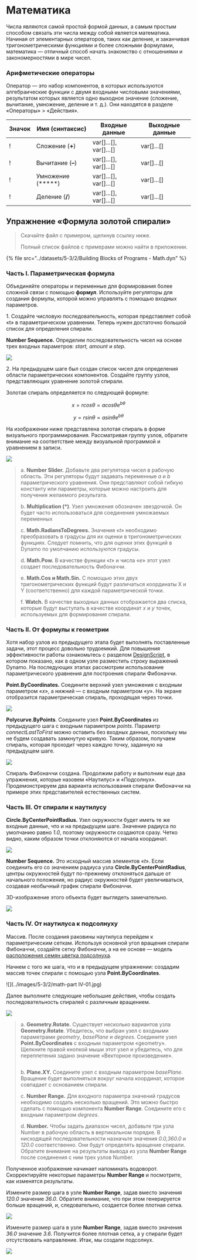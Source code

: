 # Математика

Числа являются самой простой формой данных, а самым простым способом связать эти числа между собой является математика. Начиная от элементарных операторов, таких как деление, и заканчивая тригонометрическими функциями и более сложными формулами, математика — отличный способ начать знакомство с отношениями и закономерностями в мире чисел.

### Арифметические операторы

Оператор — это набор компонентов, в которых используются алгебраические функции с двумя входными числовыми значениями, результатом которых является одно выходное значение (сложение, вычитание, умножение, деление и т. д.). Они находятся в разделе «Операторы» > «Действия».

| Значок                                                  | Имя (синтаксис)     | Входные данные                     | Выходные данные      |
| ----------------------------------------------------- | ----------------- | -------------------------- | ------------ |
| \![](<../images/5-1/addition(1)(1) (1) (1).jpg>)       | Сложение (**+**)       | var[]...[], var[]...[] | var[]...[] |
| \![](<../images/5-1/Subtraction(1)(1) (1) (1).jpg>)    | Вычитание (**–**)  | var[]...[], var[]...[] | var[]...[] |
| \![](<../images/5-1/Multiplication(1)(1) (1) (1).jpg>) | Умножение (*****) | var[]...[], var[]...[] | var[]...[] |
| \![](<../images/5-1/Division(1)(1) (1) (1).jpg>)       | Деление (**/**)    | var[]...[], var[]...[] | var[]...[] |

## Упражнение «Формула золотой спирали»

> Скачайте файл с примером, щелкнув ссылку ниже.
>
> Полный список файлов с примерами можно найти в приложении.

{% file src="../datasets/5-3/2/Building Blocks of Programs - Math.dyn" %}

### Часть I. Параметрическая формула

Объединяйте операторы и переменные для формирования более сложной связи с помощью **формул**. Используйте регуляторы для создания формулы, которой можно управлять с помощью входных параметров.

1\. Создайте числовую последовательность, которая представляет собой «t» в параметрическом уравнении. Теперь нужен достаточно большой список для определения спирали.

**Number Sequence.** Определим последовательность чисел на основе трех входных параметров: _start, amount_ и _step_.

![](../images/5-3/2/math-partI-01.jpg)

2\. На предыдущем шаге был создан список чисел для определения области параметрических компонентов. Создайте группу узлов, представляющих уравнение золотой спирали.

Золотая спираль определяется по следующей формуле:

$$ x = r cos θ = a cos θ e^{bθ} $$

$$ y = r sin θ = a sin θe^{bθ} $$

На изображении ниже представлена золотая спираль в форме визуального программирования. Рассматривая группу узлов, обратите внимание на соответствие между визуальной программой и уравнением в записи.

![](../images/5-3/2/math-partI-02.jpg)

> a. **Number Slider.** Добавьте два регулятора чисел в рабочую область. Эти регуляторы будут задавать переменные _a_ и _b_ параметрического уравнения. Они представляют собой гибкую константу или параметры, которые можно настроить для получения желаемого результата.
>
> b. **Multiplication (*)**. Узел умножения обозначен звездочкой. Он будет часто использоваться для соединения умножаемых переменных
>
> c. **Math.RadiansToDegrees.** Значения «_t_» необходимо преобразовать в градусы для их оценки в тригонометрических функциях. Следует помнить, что для оценки этих функций в Dynamo по умолчанию используются градусы.
>
> d. **Math.Pow.** В качестве функции «_t_» и числа «_e_» этот узел создает последовательность Фибоначчи.
>
> e. **Math.Cos и Math.Sin.** С помощью этих двух тригонометрических функций будут различаться координаты X и Y (соответственно) для каждой параметрической точки.
>
> f. **Watch.** В качестве выходных данных отображается два списка, которые будут выступать в качестве координат _x_ и _y_ точек, используемых для формирования спирали.

### Часть II. От формулы к геометрии

Хотя набор узлов из предыдущего этапа будет выполнять поставленные задачи, этот процесс довольно трудоемкий. Для повышения эффективности работы ознакомьтесь с разделом [DesignScript](../../8\_coding\_in\_dynamo/8-1\_code-blocks-and-design-script/2-design-script-syntax.md), в котором показано, как в одном узле разместить строку выражений Dynamo. На последующих этапах рассмотрим использование параметрического уравнения для построения спирали Фибоначчи.

**Point.ByCoordinates.** Соедините верхний узел умножения с входным параметром «_x_», а нижний — с входным параметром «_y_». На экране отобразится параметрическая спираль, проходящая через точки.

![](../images/5-3/2/math-partII-01.gif)

**Polycurve.ByPoints**. Соедините узел **Point.ByCoordinates** из предыдущего шага с входным параметром _points_. Параметр _connectLastToFirst_ можно оставить без входных данных, поскольку мы не будем создавать замкнутую кривую. Таким образом, получаем спираль, которая проходит через каждую точку, заданную на предыдущем шаге.

![](../images/5-3/2/math-partII-02.jpg)

Спираль Фибоначчи создана. Продолжим работу и выполним еще два упражнения, которые назовем «Наутилус» и «Подсолнух». Продемонстрируем два варианта использования спирали Фибоначчи на примере этих представителей естественных систем.

### Часть III. От спирали к наутилусу

**Circle.ByCenterPointRadius.** Узел окружности будет иметь те же входные данные, что и на предыдущем шаге. Значение радиуса по умолчанию равно _1.0_, поэтому окружности создаются сразу. Четко видно, каким образом точки отклоняются от начала координат.

![](../images/5-3/2/math-partIII-01.jpg)

**Number Sequence.** Это исходный массив элементов «_t_». Если соединить его со значением радиуса узла **Circle.ByCenterPointRadius**, центры окружностей будут по-прежнему отклоняться дальше от начального положения, но радиус окружностей будет увеличиваться, создавая необычный график спирали Фибоначчи.

3D-изображение этого объекта будет выглядеть замечательно.

![](../images/5-3/2/math-partIII-02.gif)

### Часть IV. От наутилуса к подсолнуху

Массив. После создания раковины наутилуса перейдем к параметрическим сеткам. Используя основной угол вращения спирали Фибоначчи, создайте сетку Фибоначчи, а на ее основе — модель [расположения семян цветка подсолнуха](https://blogs.unimelb.edu.au/sciencecommunication/2018/09/02/this-flower-uses-maths-to-reproduce/).

Начнем с того же шага, что и в предыдущем упражнении: создадим массив точек спирали с помощью узла **Point.ByCoordinates**.

\![](../images/5-3/2/math-part IV-01.jpg)

Далее выполните следующие небольшие действия, чтобы создать последовательность спиралей с различным вращением.

![](../images/5-3/2/math-partIV-02.jpg)

> a. **Geometry.Rotate.** Существует несколько вариантов узла **Geometry.Rotate**. Убедитесь, что выбран узел с входными параметрами _geometry_, _basePlane_ и _degrees_. Соедините узел **Point.ByCoordinates** с входным параметром «geometry». Щелкните правой кнопкой мыши этот узел и убедитесь, что для переплетения задано значение «Векторное произведение».
>
> <img src="../images/5-3/2/math-partIV-03crossproduct.jpg" alt="" data-size="original">
>
> b. **Plane.XY.** Соедините узел с входным параметром _basePlane_. Вращение будет выполняться вокруг начала координат, которое совпадает с основанием спирали.
>
> c. **Number Range.** Для входного параметра значений градусов необходимо создать несколько вращений. Это можно быстро сделать с помощью компонента **Number Range**. Соедините его с входным параметром _degrees_.
>
> d. **Number.** Чтобы задать диапазон чисел, добавьте три узла Number в рабочую область в вертикальном порядке. В нисходящей последовательности назначьте значения _0.0,360.0_ и _120.0_ соответственно. Они будут определять вращение спирали. Обратите внимание на результаты вывода из узла **Number Range** после соединения с ним трех узлов Number.

Полученное изображение начинает напоминать водоворот. Скорректируйте некоторые параметры **Number Range** и посмотрите, как изменятся результаты.

Измените размер шага в узле **Number Range**, задав вместо значения _120.0_ значение _36.0_. Обратите внимание, что при этом генерируется больше вращений, и, следовательно, создается более плотная сетка.

![](../images/5-3/2/math-partIV-04.jpg)

Измените размер шага в узле **Number Range**, задав вместо значения _36.0_ значение _3.6_. Получится более плотная сетка, а у спирали будет отсутствовать направление. Итак, мы создали подсолнух.

![](../images/5-3/2/math-partIV-05.jpg)

